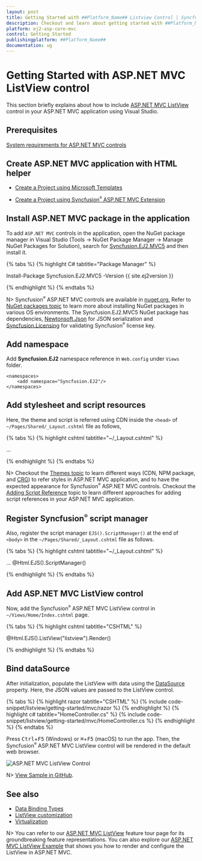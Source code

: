 ```yaml
---
layout: post
title: Getting Started with ##Platform_Name## Listview Control | Syncfusion
description: Checkout and learn about getting started with ##Platform_Name## Listview control of Syncfusion Essential JS 2 and more details.
platform: ej2-asp-core-mvc
control: Getting Started
publishingplatform: ##Platform_Name##
documentation: ug
---
```



# Getting Started with ASP.NET MVC ListView control

This section briefly explains about how to include [ASP.NET MVC ListView](https://www.syncfusion.com/aspnet-mvc-ui-controls/listview) control in your ASP.NET MVC application using Visual Studio.

## Prerequisites

[System requirements for ASP.NET MVC controls](https://ej2.syncfusion.com/aspnetmvc/documentation/system-requirements)

## Create ASP.NET MVC application with HTML helper

* [Create a Project using Microsoft Templates](https://learn.microsoft.com/en-us/aspnet/mvc/overview/getting-started/introduction/getting-started#create-your-first-app)

* [Create a Project using Syncfusion<sup style="font-size:70%">&reg;</sup> ASP.NET MVC Extension](https://ej2.syncfusion.com/aspnetmvc/documentation/getting-started/project-template)

## Install ASP.NET MVC package in the application

To add `ASP.NET MVC` controls in the application, open the NuGet package manager in Visual Studio (Tools → NuGet Package Manager → Manage NuGet Packages for Solution), search for [Syncfusion.EJ2.MVC5](https://www.nuget.org/packages/Syncfusion.EJ2.MVC5) and then install it.

{% tabs %}
{% highlight C# tabtitle="Package Manager" %}

Install-Package Syncfusion.EJ2.MVC5 -Version {{ site.ej2version }}

{% endhighlight %}
{% endtabs %}

N> Syncfusion<sup style="font-size:70%">&reg;</sup> ASP.NET MVC controls are available in [nuget.org.](https://www.nuget.org/packages?q=syncfusion.EJ2) Refer to [NuGet packages topic](https://ej2.syncfusion.com/aspnetmvc/documentation/nuget-packages) to learn more about installing NuGet packages in various OS environments. The Syncfusion.EJ2.MVC5 NuGet package has dependencies, [Newtonsoft.Json](https://www.nuget.org/packages/Newtonsoft.Json/) for JSON serialization and [Syncfusion.Licensing](https://www.nuget.org/packages/Syncfusion.Licensing/) for validating Syncfusion<sup style="font-size:70%">&reg;</sup> license key.

## Add namespace

Add **Syncfusion.EJ2** namespace reference in `Web.config` under `Views` folder.

```
<namespaces>
    <add namespace="Syncfusion.EJ2"/>
</namespaces>
```

## Add stylesheet and script resources

Here, the theme and script is referred using CDN inside the `<head>` of `~/Pages/Shared/_Layout.cshtml` file as follows,

{% tabs %}
{% highlight cshtml tabtitle="~/_Layout.cshtml" %}

<head>
    ...
    <!-- Syncfusion ASP.NET MVC controls styles -->
    <link rel="stylesheet" href="https://cdn.syncfusion.com/ej2/{{ site.ej2version }}/fluent.css" />
    <!-- Syncfusion ASP.NET MVC controls scripts -->
    <script src="https://cdn.syncfusion.com/ej2/{{ site.ej2version }}/dist/ej2.min.js"></script>
</head>

{% endhighlight %}
{% endtabs %}

N> Checkout the [Themes topic](https://ej2.syncfusion.com/aspnetmvc/documentation/appearance/theme) to learn different ways (CDN, NPM package, and [CRG](https://ej2.syncfusion.com/aspnetmvc/documentation/common/custom-resource-generator)) to refer styles in ASP.NET MVC application, and to have the expected appearance for Syncfusion<sup style="font-size:70%">&reg;</sup> ASP.NET MVC controls. Checkout the [Adding Script Reference](https://ej2.syncfusion.com/aspnetmvc/documentation/common/adding-script-references) topic to learn different approaches for adding script references in your ASP.NET MVC application.

## Register Syncfusion<sup style="font-size:70%">&reg;</sup> script manager

Also, register the script manager `EJS().ScriptManager()` at the end of `<body>` in the `~/Pages/Shared/_Layout.cshtml` file as follows.

{% tabs %}
{% highlight cshtml tabtitle="~/_Layout.cshtml" %}

<body>
...
    <!-- Syncfusion ASP.NET MVC Script Manager -->
    @Html.EJS().ScriptManager()
</body>

{% endhighlight %}
{% endtabs %}

## Add ASP.NET MVC ListView control

Now, add the Syncfusion<sup style="font-size:70%">&reg;</sup> ASP.NET MVC ListView control in `~/Views/Home/Index.cshtml` page.

{% tabs %}
{% highlight cshtml tabtitle="CSHTML" %}

@Html.EJS().ListView("listview").Render()

{% endhighlight %}
{% endtabs %}

## Bind dataSource

After initialization, populate the ListView with data using the [DataSource](https://help.syncfusion.com/cr/aspnetmvc-js2/Syncfusion.EJ2.Lists.ListView.html#Syncfusion_EJ2_Lists_ListView_DataSource) property. Here, the JSON values are passed to the ListView control.

{% tabs %}
{% highlight razor tabtitle="CSHTML" %}
{% include code-snippet/listview/getting-started/mvc/razor %}
{% endhighlight %}
{% highlight c# tabtitle="HomeController.cs" %}
{% include code-snippet/listview/getting-started/mvc/HomeController.cs %}
{% endhighlight %}
{% endtabs %}

Press <kbd>Ctrl</kbd>+<kbd>F5</kbd> (Windows) or <kbd>⌘</kbd>+<kbd>F5</kbd> (macOS) to run the app. Then, the Syncfusion<sup style="font-size:70%">&reg;</sup> ASP.NET MVC ListView control will be rendered in the default web browser.

![ASP.NET MVC ListView Control](images/listview.png)

N> [View Sample in GitHub](https://github.com/SyncfusionExamples/ASP-NET-MVC-Getting-Started-Examples/tree/main/ListView/ASP.NET%20MVC%20Razor%20Examples).

## See also

* [Data Binding Types](./data-binding)
* [ListView customization](./customizing-templates)
* [Virtualization](./virtualization)

N> You can refer to our [ASP.NET MVC ListView](https://www.syncfusion.com/aspnet-mvc-ui-controls/listview) feature tour page for its groundbreaking feature representations. You can also explore our [ASP.NET MVC ListView Example](https://ej2.syncfusion.com/aspnetmvc/ListView/DefaultFunctionalities#/bootstrap5) that shows you how to render and configure the ListView in ASP.NET MVC.
